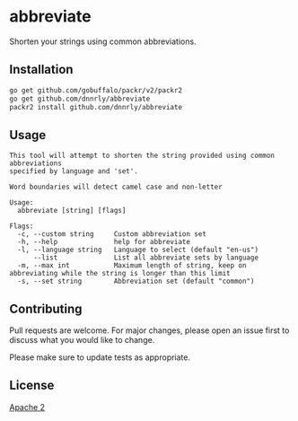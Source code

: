 # abbreviate

Shorten your strings using common abbreviations.

## Installation


```bash
go get github.com/gobuffalo/packr/v2/packr2
go get github.com/dnnrly/abbreviate
packr2 install github.com/dnnrly/abbreviate
```

## Usage

```
This tool will attempt to shorten the string provided using common abbreviations
specified by language and 'set'.

Word boundaries will detect camel case and non-letter

Usage:
  abbreviate [string] [flags]

Flags:
  -c, --custom string     Custom abbreviation set
  -h, --help              help for abbreviate
  -l, --language string   Language to select (default "en-us")
      --list              List all abbreviate sets by language
  -m, --max int           Maximum length of string, keep on abbreviating while the string is longer than this limit
  -s, --set string        Abbreviation set (default "common")
```

## Contributing
Pull requests are welcome. For major changes, please open an issue first to discuss what you would like to change.

Please make sure to update tests as appropriate.

## License
[Apache 2](https://choosealicense.com/licenses/apache-2.0/)
